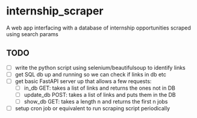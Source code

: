 # internship_scraper
A web app interfacing with a database of internship opportunities scraped using search params

## TODO

- [ ] write the python script using selenium/beautifulsoup to identify links
- [ ] get SQL db up and running so we can check if links in db etc
- [ ] get basic FastAPI server up that allows a few requests:
  - [ ] in_db GET: takes a list of links and returns the ones not in DB
  - [ ] update_db POST: takes a list of links and puts them in the DB
  - [ ] show_db GET: takes a length n and returns the first n jobs
- [ ] setup cron job or equivalent to run scraping script periodically
